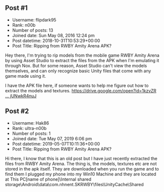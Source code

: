 ## Post #1
- Username: flipdark95
- Rank: n00b
- Number of posts: 13
- Joined date: Sun May 08, 2016 12:24 pm
- Post datetime: 2018-10-31T10:53:29+00:00
- Post Title: Ripping from RWBY Amity Arena APK?

Hey there, I'm trying to rip models from the mobile game RWBY Amity Arena by using Asset Studio to extract the files from the APK when I'm emulating it through Nox. But for some reason, Asset Studio can't view the models themselves, and can only recognize basic Unity files that come with any game made using it.

I have the APK file here, if someone wants to help me figure out how to extract the models and textures.
[https://drive.google.com/open?id=1kzvZR ... jUNwkR4nuJ](https://drive.google.com/open?id=1kzvZRfXrw-ZbtcRb1sbvLfjUNwkR4nuJ)
## Post #2
- Username: Hak86
- Rank: ultra-n00b
- Number of posts: 1
- Joined date: Tue May 07, 2019 6:06 pm
- Post datetime: 2019-05-07T10:11:36+00:00
- Post Title: Ripping from RWBY Amity Arena APK?

Hi there, I know that this is an old post but I have just recently extracted the files from RWBY Amity Arena. The thing is, the models, textures etc are not stored in the apk itself. They are downloaded when you run the game and to find them I plugged my phone into my Win10 Machine and they are located at This PC\[name of phone]\Internal shared storage\Android\data\com.nhnent.SKRWBY\files\UnityCache\Shared
